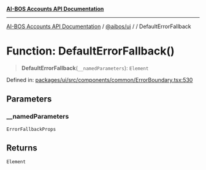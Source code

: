 [**AI-BOS Accounts API Documentation**](../../../README.md)

***

[AI-BOS Accounts API Documentation](../../../README.md) / [@aibos/ui](../README.md) / [](../README.md) / DefaultErrorFallback

# Function: DefaultErrorFallback()

> **DefaultErrorFallback**(`__namedParameters`): `Element`

Defined in: [packages/ui/src/components/common/ErrorBoundary.tsx:530](https://github.com/pohlai88/accounts/blob/48103fb36d28b2b9bfb33472b6de2f719773cde9/packages/ui/src/components/common/ErrorBoundary.tsx#L530)

## Parameters

### \_\_namedParameters

`ErrorFallbackProps`

## Returns

`Element`
